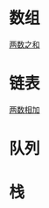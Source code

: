 # 数组
[两数之和](https://leetcode-cn.com/problems/two-sum/)
# 链表
[两数相加](https://leetcode-cn.com/problems/add-two-numbers/)  
# 队列  
# 栈 